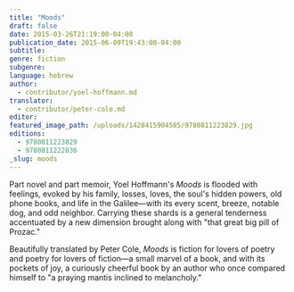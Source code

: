 ```yaml
---
title: "Moods"
draft: false
date: 2015-03-26T21:19:00-04:00
publication_date: 2015-06-09T19:43:00-04:00
subtitle:
genre: fiction
subgenre:
language: hebrew
author:
  - contributor/yoel-hoffmann.md
translator:
  - contributor/peter-cole.md
editor:
featured_image_path: /uploads/1428415904585/9780811223829.jpg
editions:
  - 9780811223829
  - 9780811222836
_slug: moods
---
```


Part novel and part memoir, Yoel Hoffmann's _Moods_ is flooded with feelings, evoked by his family, losses, loves, the soul's hidden powers, old phone books, and life in the Galilee—with its every scent, breeze, notable dog, and odd neighbor. Carrying these shards is a general tenderness accentuated by a new dimension brought along with "that great big pill of Prozac."

Beautifully translated by Peter Cole, _Moods_ is fiction for lovers of poetry and poetry for lovers of fiction—a small marvel of a book, and with its pockets of joy, a curiously cheerful book by an author who once compared himself to "a praying mantis inclined to melancholy."

